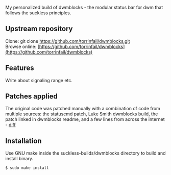 My personalized build of dwmblocks - the modular status bar for dwm that follows the suckless principles.

## Upstream repository
Clone: git clone https://github.com/torrinfail/dwmblocks.git  
Browse online: [https://github.com/torrinfail/dwmblocks](https://github.com/torrinfail/dwmblocks)

## Features
Write about signaling range etc.

## Patches applied
The original code was patched manually with a combination of code from multiple sources: the statuscmd patch, Luke Smith dwmblocks build, the patch linked in dwmblocks readme, and a few lines from across the internet - [diff](https://github.com/baj0k/suckless-builds/commit/241e935a8c17c107c19d7601b4ac058f9516932a)

## Installation
Use GNU make inside the suckless-builds/dwmblocks directory to build and install binary.
```
$ sudo make install
```
